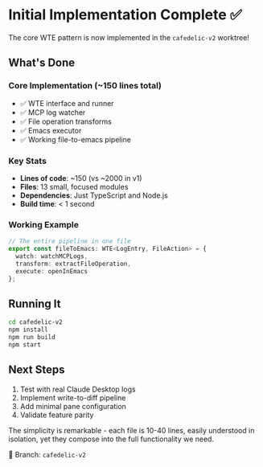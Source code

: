 # Initial Implementation Complete ✅

The core WTE pattern is now implemented in the `cafedelic-v2` worktree!

## What's Done

### Core Implementation (~150 lines total)
- ✅ WTE interface and runner
- ✅ MCP log watcher 
- ✅ File operation transforms
- ✅ Emacs executor
- ✅ Working file-to-emacs pipeline

### Key Stats
- **Lines of code**: ~150 (vs ~2000 in v1)
- **Files**: 13 small, focused modules
- **Dependencies**: Just TypeScript and Node.js
- **Build time**: < 1 second

### Working Example

```typescript
// The entire pipeline in one file
export const fileToEmacs: WTE<LogEntry, FileAction> = {
  watch: watchMCPLogs,
  transform: extractFileOperation,
  execute: openInEmacs
};
```

## Running It

```bash
cd cafedelic-v2
npm install
npm run build
npm start
```

## Next Steps

1. Test with real Claude Desktop logs
2. Implement write-to-diff pipeline
3. Add minimal pane configuration
4. Validate feature parity

The simplicity is remarkable - each file is 10-40 lines, easily understood in isolation, yet they compose into the full functionality we need.

🔗 Branch: `cafedelic-v2`